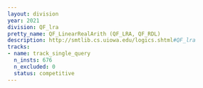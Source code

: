 ```yaml
---
layout: division
year: 2021
division: QF_lra
pretty_name: QF_LinearRealArith (QF_LRA, QF_RDL)
description: http://smtlib.cs.uiowa.edu/logics.shtml#QF_lra
tracks:
- name: track_single_query
  n_insts: 676
  n_excluded: 0
  status: competitive
---
```


